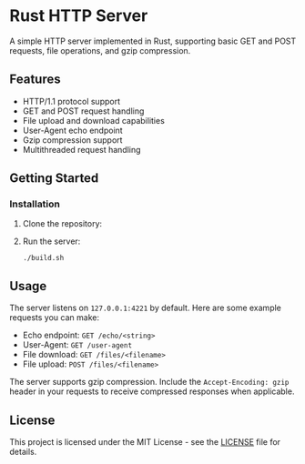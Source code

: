 # Rust HTTP Server

A simple HTTP server implemented in Rust, supporting basic GET and POST requests, file operations, and gzip compression.

## Features

- HTTP/1.1 protocol support
- GET and POST request handling
- File upload and download capabilities
- User-Agent echo endpoint
- Gzip compression support
- Multithreaded request handling

## Getting Started

### Installation

1. Clone the repository:

2. Run the server:
   ```
   ./build.sh
   ```

## Usage

The server listens on `127.0.0.1:4221` by default. Here are some example requests you can make:

- Echo endpoint: `GET /echo/<string>`
- User-Agent: `GET /user-agent`
- File download: `GET /files/<filename>`
- File upload: `POST /files/<filename>`

The server supports gzip compression. Include the `Accept-Encoding: gzip` header in your requests to receive compressed responses when applicable.

## License

This project is licensed under the MIT License - see the [LICENSE](LICENSE) file for details.
